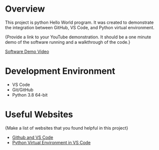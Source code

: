 # Overview

This project is python Hello World program. It was created to demonstrate the integration between GitHub, VS Code, and Python virtual environment.
 

{Provide a link to your YouTube demonstration.  It should be a one minute demo of the software running and a walkthrough of the code.}

[Software Demo Video](http://youtube.link.goes.here)

# Development Environment

* VS Code
* Git/GitHub
* Python 3.8 64-bit

# Useful Websites

{Make a list of websites that you found helpful in this project}
* [Github and VS Code](https://vscode.github.com/)
* [Python Virtual Environment in VS Code](https://code.visualstudio.com/docs/python/environments)

